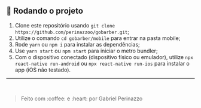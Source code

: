 ## :running: Rodando o projeto

1. Clone este repositório usando `git clone https://github.com/perinazzoo/gobarber.git`;
2. Utilize o comando `cd gobarber/mobile` para entrar na pasta mobile;
3. Rode `yarn` ou `npm i` para instalar as dependências;
4. Use `yarn start` ou `npm start` para iniciar o metro bundler;
5. Com o dispositivo conectado (dispositivo físico ou emulador), utilize `npx react-native run-android` ou `npx react-native run-ios` para instalar o app (iOS não testado).

<hr/>
<br/>
<blockquote>Feito com :coffee: e :heart: por Gabriel Perinazzo</blockquote>
